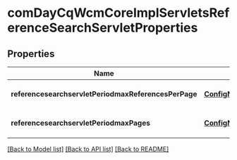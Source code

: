 # comDayCqWcmCoreImplServletsReferenceSearchServletProperties

## Properties
Name | Type | Description | Notes
------------ | ------------- | ------------- | -------------
**referencesearchservletPeriodmaxReferencesPerPage** | [**ConfigNodePropertyInteger**](ConfigNodePropertyInteger.md) |  | [optional] [default to null]
**referencesearchservletPeriodmaxPages** | [**ConfigNodePropertyInteger**](ConfigNodePropertyInteger.md) |  | [optional] [default to null]

[[Back to Model list]](../README.md#documentation-for-models) [[Back to API list]](../README.md#documentation-for-api-endpoints) [[Back to README]](../README.md)



